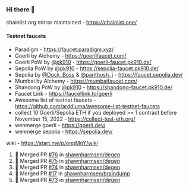 ### Hi there 👋

chainlist.org mirror maintained - https://chainlist.one/

#### Testnet faucets
- Paradigm - https://faucet.paradigm.xyz/
- Goerli by Alchemy - https://goerlifaucet.com/
- Goerli PoW by [@pk910](https://github.com/pk910/PoWFaucet) - https://goerli-faucet.pk910.de/
- Sepolia PoW by [@pk910](https://github.com/pk910/PoWFaucet) - https://sepolia-faucet.pk910.de/
- Sepolia by [@Dock_Boss](https://twitter.com/Dock_Boss) & [@parithosh_j](https://twitter.com/parithosh_j) - https://faucet.sepolia.dev/
- Mumbai by Alchemy - https://mumbaifaucet.com/
- Shandong PoW by [@pk910](https://github.com/pk910/PoWFaucet) - https://shandong-faucet.pk910.de/ 
- Faucet Link - https://faucetlink.to/goerli
- Awesome list of testnet faucets - https://github.com/arddluma/awesome-list-testnet-faucets
- collect 10 Goerli/Sepolia ETH if you deployed >= 1 contract before November 15, 2022 - https://collect-test-eth.org/
- wenmerge goerli - https://goerli.dev/
- wenmerge sepolia - https://sepolia.dev/ 

wiki - https://start.me/p/onpMnY/wiki

<!--START_SECTION:activity-->
1. 🎉 Merged PR [#76](https://github.com/shawnharmsen/degen/pull/76) in [shawnharmsen/degen](https://github.com/shawnharmsen/degen)
2. 🎉 Merged PR [#75](https://github.com/shawnharmsen/degen/pull/75) in [shawnharmsen/degen](https://github.com/shawnharmsen/degen)
3. 🎉 Merged PR [#74](https://github.com/shawnharmsen/degen/pull/74) in [shawnharmsen/degen](https://github.com/shawnharmsen/degen)
4. 🎉 Merged PR [#17](https://github.com/shawnharmsen/braindump/pull/17) in [shawnharmsen/braindump](https://github.com/shawnharmsen/braindump)
5. 🎉 Merged PR [#73](https://github.com/shawnharmsen/degen/pull/73) in [shawnharmsen/degen](https://github.com/shawnharmsen/degen)
<!--END_SECTION:activity-->
